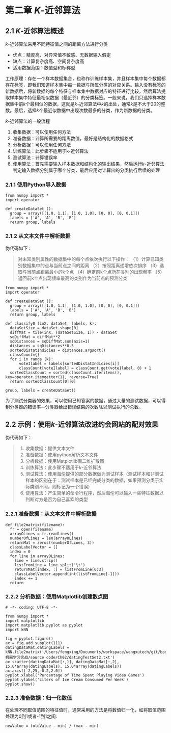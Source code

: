 # 第二章 $K$-近邻算法

## 2.1 $K$-近邻算法概述

$k$-近邻算法采用不同特征值之间的距离方法进行分类
- 优点：精度高、对异常值不敏感、无数据输入假定  
- 缺点：计算复杂度高、空间复杂度高  
- 适用数据范围：数值型和标称型  

工作原理：存在一个样本数据集合，也称作训练样本集，并且样本集中每个数据都存在标签，即我们知道样本集中每一数据与所属分类的对应关系。输入没有标签的新数据后，将新数据的每个特征与样本集中数据对应的特征进行比较，然后算法提取样本集中特征最相似数据（最近邻）的分类标签。一般来说，我们只选择样本数据集中前$k$个最相似的数据，这就是$k$-近邻算法中$k$的出处，通常$k$是不大于20的整数。最后，选择$k$个最近似数据中出现次数最多的分类，作为新数据的分类。  

$k$-近邻算法的一般流程
1. 收集数据：可以使用任何方法
2. 准备数据：计算所需要的距离数值，最好是结构化的数据格式
3. 分析数据：可以使用任何方法
4. 训练算法：此步骤不适用于k-近邻算法
5. 测试算法：计算错误率
6. 使用算法：首先需要输入样本数据和结构化的输出结果，然后运行$k$-近邻算法判定输入数据分别属于哪个分类，最后应用对计算出的分类执行后续的处理  

### 2.1.1 使用Python导入数据

```
from numpy import *
import operator

def createDataSet ():
  group = array([[1.0, 1.1], [1.0, 1.0], [0, 0], [0, 0.1]])
  labels = ['A', 'A', 'B', 'B']
  return group, labels
```

### 2.1.2 从文本文件中解析数据

伪代码如下：
> 对未知类别属性的数据集中的每个点依次执行以下操作：
> （1）计算已知类别数据集中的点与当前点之间的距离
> （2）按照距离递增依次排序
> （3）选取与当前点距离最小的k个点
> （4）确定前k个点所在类别的出现频率
> （5）返回前k个点出现频率最高的类别作为当前点的预测分类

```
from numpy import *
import operator

def createDataSet ():
  group = array([[1.0, 1.1], [1.0, 1.0], [0, 0], [0, 0.1]])
  labels = ['A', 'A', 'B', 'B']
  return group, labels

def classify0 (inX, dataSet, labels, k):
  dataSetSize = dataSet.shape[0]
  diffMat = tile(inX, (dataSetSize, 1)) - dataSet
  sqDiffMat = diffMat**2
  sqDistances = sqDiffMat.sum(axis=1)
  distances = sqDistances**0.5
  sortedDistatIndicies = distances.argsort()
  classCount={}
  for i in range (k):
      voteIlabel = labels[sortedDistatIndicies[i]]
      classCount[voteIlabel] = classCount.get(voteIlabel, 0) + 1
  sortedClassCount = sorted(classCount.iteritems(), key=operator.itemgetter(1), reverse=True)
  return sortedClassCount[0][0]

group, labels = createDataSet()
```

为了测试分类器的效果，可以使用已知答案的数据，通过大量的测试数据，可以得到分类器的错误率--分类器给出错误结果的次数除以测试执行的总数。

## 2.2 示例：使用$k$-近邻算法改进约会网站的配对效果

伪代码如下：
> 1. 收集数据：提供文本文件
> 2. 准备数据：使用python解析文本文件
> 3. 分析数据：使用Matplotlib画二维扩散图
> 4. 训练算法：此步骤不适用于$k$-近邻算法
> 5. 测试算法：使用海伦提供的部分数据做为测试样本（测试样本和非测试样本的区别在于：测试样本是已经完成分类的数据，如果预测分类于实际类别不同，则标记为一个错误）
> 6. 使用算法：产生简单的命令行程序，然后海伦可以输入一些特征数据以判断对方是否为自己喜欢的类型

### 2.2.1 准备数据：从文本文件中解析数据

```
def file2matrix(filename):
  fr = open(filename)
  arrayOLines = fr.readlines()
  numberOfLines = len(arrayOLines)
  returnMat = zeros((numberOfLines, 3))
  classLabelVector = []
  index = 0
  for line in arrayOLines:
    line = line.strip()
    listFromLine = line.split('\t')
    returnMat[index, :] = listFromLine[0:3]
    classLabelVector.append(int(listFromLine[-1]))
    index += 1
  return  
```

### 2.2.2 分析数据：使用Matplotlib创建散点图

```
# -*- coding: UTF-8 -*-

from numpy import *
import matplotlib
import matplotlib.pyplot as pyplot
import kNN

fig = pyplot.figure()
ax = fig.add_subplot(111)
datingDataMat,datingLabels = kNN.file2matrix('/Users/fengxing/Documents/workspace/wangxutech/git/books/机器学习实战/source code/Ch02/datingTestSet2.txt')
ax.scatter(datingDataMat[:,1], datingDataMat[:,2], 15.0*array(datingLabels), 15.0*array(datingLabels))
ax.axis([-2,25,-0.2,2.0])
pyplot.xlabel('Percentage of Time Spent Playing Video Games')
pyplot.ylabel('Liters of Ice Cream Consumed Per Week')
pyplot.show()
```

### 2.2.3 准备数据：归一化数值

在处理不同取值范围的特征值时，通常采用的方法是将数值归一化，如将取值范围处理为0到1或者-1到1之间:
```
newValue = (oldValue - min) / (max - min)
```
